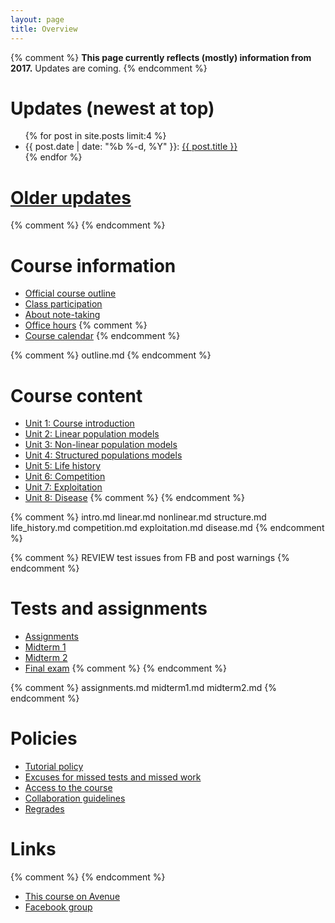 ```yaml
---
layout: page
title: Overview
---
```


{% comment %} 
__This page currently reflects (mostly) information from 2017.__ Updates are coming.
{% endcomment %} 

# Updates (newest at top)
<!-- # [Updates](updates.html) -->

<ul class="post-list">
	{% for post in site.posts limit:4 %}
		<li>
			<span class="post-meta">{{ post.date | date: "%b %-d, %Y" }}: </span>
				<a class="post-mini" href="{{ post.url | prepend: site.baseurl }}">{{ post.title }}</a>
		</li>
	{% endfor %}
</ul>

# [Older updates](updates.html)

{% comment %} 
{% endcomment %} 

# Course information

* [Official course outline](outline.html)
* [Class participation](participation.html)
* [About note-taking](http://www.vox.com/2014/6/4/5776804/note-taking-by-hand-versus-laptop)
* [Office hours](office.html)
{% comment %} 
* [Course calendar](https://calendar.google.com/calendar/embed?src=f9g0s57fganutu9q5ugp5jhmuo%40group.calendar.google.com&ctz=America/Toronto)
{% endcomment %} 

{% comment %} 
	outline.md
{% endcomment %} 

# Course content

* [Unit 1: Course introduction](intro.html)
* [Unit 2: Linear population models](linear.html)
* [Unit 3: Non-linear population models](nonlinear.html)
* [Unit 4: Structured populations models](structure.html)
* [Unit 5: Life history](life_history.html)
* [Unit 6: Competition](competition.html)
* [Unit 7: Exploitation](exploitation.html)
* [Unit 8: Disease](disease.html)
{% comment %} 
{% endcomment %} 

{% comment %} 
	intro.md
	linear.md
	nonlinear.md
	structure.md
	life_history.md
	competition.md
	exploitation.md
	disease.md
{% endcomment %} 

{% comment %} 
REVIEW test issues from FB and post warnings
{% endcomment %} 

# Tests and assignments
* [Assignments](assignments.html)
* [Midterm 1](midterm1.html)
* [Midterm 2](midterm2.html)
* [Final exam](final.html)
{% comment %} 
{% endcomment %} 

{% comment %} 
assignments.md
midterm1.md
midterm2.md
{% endcomment %} 

# Policies

* [Tutorial policy](Tutorials.html)
* [Excuses for missed tests and missed work](Excuses.html)
* [Access to the course](Access.html)
* [Collaboration guidelines](Collaboration.html)
* [Regrades](Regrades.html)

# Links

{% comment %} 
{% endcomment %} 
* [This course on Avenue]({{site.avenue}})
* [Facebook group]({{site.facebook}})
